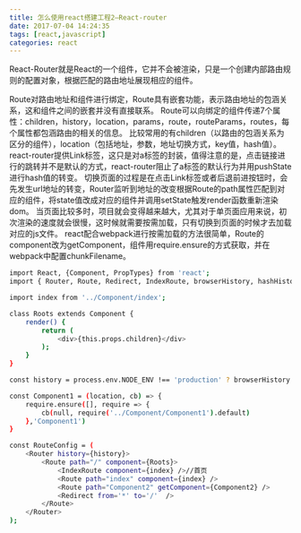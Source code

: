 ```yaml
---
title: 怎么使用react搭建工程2—React-router
date: 2017-07-04 14:24:35
tags: [react,javascript]
categories: react
---
```


React-Router就是React的一个组件，它并不会被渲染，只是一个创建内部路由规则的配置对象，根据匹配的路由地址展现相应的组件。
<!--more-->
Route对路由地址和组件进行绑定，Route具有嵌套功能，表示路由地址的包涵关系，这和组件之间的嵌套并没有直接联系。
Route可以向绑定的组件传递7个属性：children，history，location，params，route，routeParams，routes，每个属性都包涵路由的相关的信息。
比较常用的有children（以路由的包涵关系为区分的组件），location（包括地址，参数，地址切换方式，key值，hash值）。
react-router提供Link标签，这只是对a标签的封装，值得注意的是，点击链接进行的跳转并不是默认的方式，react-router阻止了a标签的默认行为并用pushState进行hash值的转变。
切换页面的过程是在点击Link标签或者后退前进按钮时，会先发生url地址的转变，Router监听到地址的改变根据Route的path属性匹配到对应的组件，将state值改成对应的组件并调用setState触发render函数重新渲染dom。
当页面比较多时，项目就会变得越来越大，尤其对于单页面应用来说，初次渲染的速度就会很慢，这时候就需要按需加载，只有切换到页面的时候才去加载对应的js文件。
react配合webpack进行按需加载的方法很简单，Route的component改为getComponent，组件用require.ensure的方式获取，并在webpack中配置chunkFilename。
``` bash
import React, {Component, PropTypes} from 'react';
import { Router, Route, Redirect, IndexRoute, browserHistory, hashHistory } from 'react-router';

import index from '../Component/index';

class Roots extends Component {
    render() {
        return (
            <div>{this.props.children}</div>
        );
    }
}

const history = process.env.NODE_ENV !== 'production' ? browserHistory : hashHistory;

const Component1 = (location, cb) => {
    require.ensure([], require => {
        cb(null, require('../Component/Component1').default)
    },'Component1')
}

const RouteConfig = (
    <Router history={history}>
        <Route path="/" component={Roots}>
            <IndexRoute component={index} />//首页
            <Route path="index" component={index} />
            <Route path="Component2" getComponent={Component2} />
            <Redirect from='*' to='/'  />
        </Route>
    </Router>
);
```